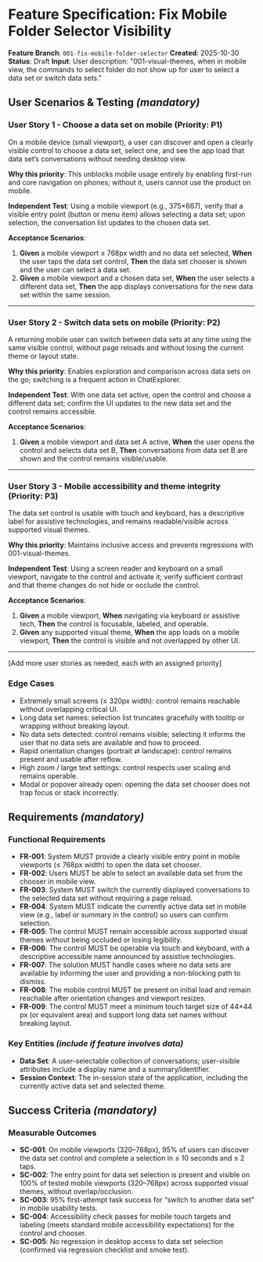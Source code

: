 # Feature Specification: Fix Mobile Folder Selector Visibility

**Feature Branch**: `001-fix-mobile-folder-selector`
**Created**: 2025-10-30
**Status**: Draft
**Input**: User description: "001-visual-themes, when in mobile view, the commands to select folder do not show up for user to select a data set or switch data sets."

## User Scenarios & Testing *(mandatory)*

<!--
  IMPORTANT: User stories should be PRIORITIZED as user journeys ordered by importance.
  Each user story/journey must be INDEPENDENTLY TESTABLE - meaning if you implement just ONE of them,
  you should still have a viable MVP (Minimum Viable Product) that delivers value.

  Assign priorities (P1, P2, P3, etc.) to each story, where P1 is the most critical.
  Think of each story as a standalone slice of functionality that can be:
  - Developed independently
  - Tested independently
  - Deployed independently
  - Demonstrated to users independently
-->

### User Story 1 - Choose a data set on mobile (Priority: P1)

On a mobile device (small viewport), a user can discover and open a clearly visible control to choose a data set, select one, and see the app load that data set’s conversations without needing desktop view.

**Why this priority**: This unblocks mobile usage entirely by enabling first-run and core navigation on phones; without it, users cannot use the product on mobile.

**Independent Test**: Using a mobile viewport (e.g., 375×667), verify that a visible entry point (button or menu item) allows selecting a data set; upon selection, the conversation list updates to the chosen data set.

**Acceptance Scenarios**:

1. **Given** a mobile viewport ≤ 768px width and no data set selected, **When** the user taps the data set control, **Then** the data set chooser is shown and the user can select a data set.
2. **Given** a mobile viewport and a chosen data set, **When** the user selects a different data set, **Then** the app displays conversations for the new data set within the same session.

---

### User Story 2 - Switch data sets on mobile (Priority: P2)

A returning mobile user can switch between data sets at any time using the same visible control, without page reloads and without losing the current theme or layout state.

**Why this priority**: Enables exploration and comparison across data sets on the go; switching is a frequent action in ChatExplorer.

**Independent Test**: With one data set active, open the control and choose a different data set; confirm the UI updates to the new data set and the control remains accessible.

**Acceptance Scenarios**:

1. **Given** a mobile viewport and data set A active, **When** the user opens the control and selects data set B, **Then** conversations from data set B are shown and the control remains visible/usable.

---

### User Story 3 - Mobile accessibility and theme integrity (Priority: P3)

The data set control is usable with touch and keyboard, has a descriptive label for assistive technologies, and remains readable/visible across supported visual themes.

**Why this priority**: Maintains inclusive access and prevents regressions with 001-visual-themes.

**Independent Test**: Using a screen reader and keyboard on a small viewport, navigate to the control and activate it; verify sufficient contrast and that theme changes do not hide or occlude the control.

**Acceptance Scenarios**:

1. **Given** a mobile viewport, **When** navigating via keyboard or assistive tech, **Then** the control is focusable, labeled, and operable.
2. **Given** any supported visual theme, **When** the app loads on a mobile viewport, **Then** the control is visible and not overlapped by other UI.

---

[Add more user stories as needed, each with an assigned priority]

### Edge Cases

- Extremely small screens (≤ 320px width): control remains reachable without overlapping critical UI.
- Long data set names: selection list truncates gracefully with tooltip or wrapping without breaking layout.
- No data sets detected: control remains visible; selecting it informs the user that no data sets are available and how to proceed.
- Rapid orientation changes (portrait ⇄ landscape): control remains present and usable after reflow.
- High zoom / large text settings: control respects user scaling and remains operable.
- Modal or popover already open: opening the data set chooser does not trap focus or stack incorrectly.

## Requirements *(mandatory)*

<!--
  ACTION REQUIRED: The content in this section represents placeholders.
  Fill them out with the right functional requirements.
-->

### Functional Requirements

- **FR-001**: System MUST provide a clearly visible entry point in mobile viewports (≤ 768px width) to open the data set chooser.
- **FR-002**: Users MUST be able to select an available data set from the chooser in mobile view.
- **FR-003**: System MUST switch the currently displayed conversations to the selected data set without requiring a page reload.
- **FR-004**: System MUST indicate the currently active data set in mobile view (e.g., label or summary in the control) so users can confirm selection.
- **FR-005**: The control MUST remain accessible across supported visual themes without being occluded or losing legibility.
- **FR-006**: The control MUST be operable via touch and keyboard, with a descriptive accessible name announced by assistive technologies.
- **FR-007**: The solution MUST handle cases where no data sets are available by informing the user and providing a non-blocking path to dismiss.
- **FR-008**: The mobile control MUST be present on initial load and remain reachable after orientation changes and viewport resizes.
- **FR-009**: The control MUST meet a minimum touch target size of 44×44 px (or equivalent area) and support long data set names without breaking layout.

### Key Entities *(include if feature involves data)*

- **Data Set**: A user-selectable collection of conversations; user-visible attributes include a display name and a summary/identifier.
- **Session Context**: The in-session state of the application, including the currently active data set and selected theme.

## Success Criteria *(mandatory)*

<!--
  ACTION REQUIRED: Define measurable success criteria.
  These must be technology-agnostic and measurable.
-->

### Measurable Outcomes

- **SC-001**: On mobile viewports (320–768px), 95% of users can discover the data set control and complete a selection in ≤ 10 seconds and ≤ 2 taps.
- **SC-002**: The entry point for data set selection is present and visible on 100% of tested mobile viewports (320–768px) across supported visual themes, without overlap/occlusion.
- **SC-003**: 95% first-attempt task success for “switch to another data set” in mobile usability tests.
- **SC-004**: Accessibility check passes for mobile touch targets and labeling (meets standard mobile accessibility expectations) for the control and chooser.
- **SC-005**: No regression in desktop access to data set selection (confirmed via regression checklist and smoke test).
